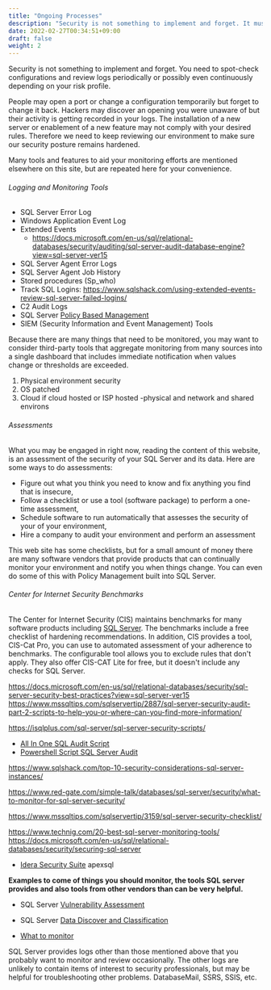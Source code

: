 ```yaml
---
title: "Ongoing Processes"
description: "Security is not something to implement and forget. It must be monitored."
date: 2022-02-27T00:34:51+09:00
draft: false
weight: 2
---
```


Security is not something to implement and forget. You need to spot-check configurations and review logs periodically or possibly even continuously depending on your risk profile.

People may open a port or change a configuration temporarily but forget to change it back.  Hackers may discover an opening you were unaware of but their activity is getting recorded in your logs.  The installation of a new server or enablement of a new feature may not comply with your desired rules.  Therefore we need to keep reviewing our environment to make sure our security posture remains hardened.

Many tools and features to aid your monitoring efforts are mentioned elsewhere on this site, but are repeated here for your convenience.

###### Logging and Monitoring Tools

* SQL Server Error Log
* Windows Application Event Log
* Extended Events
  * https://docs.microsoft.com/en-us/sql/relational-databases/security/auditing/sql-server-audit-database-engine?view=sql-server-ver15
* SQL Server Agent Error Logs 
* SQL Server Agent Job History
* Stored procedures (Sp_who)
* Track SQL Logins: https://www.sqlshack.com/using-extended-events-review-sql-server-failed-logins/
* C2 Audit Logs
* SQL Server [Policy Based Management](https://docs.microsoft.com/en-us/sql/relational-databases/policy-based-management/administer-servers-by-using-policy-based-management?view=sql-server-ver15)
* SIEM (Security Information and Event Management) Tools

Because there are many things that need to be monitored, you may want to consider third-party tools that aggregate monitoring from many sources into a single dashboard that includes immediate notification when values change or thresholds are exceeded.

1. Physical environment security
2. OS patched
3. Cloud if cloud hosted or ISP hosted -physical and network and shared environs

###### Assessments

What you may be engaged in right now, reading the content of this website, is an assessment of the security of your SQL Server and its data.  Here are some ways to do assessments:

* Figure out what you think you need to know and fix anything you find that is insecure,
* Follow a checklist or use a tool (software package) to perform a one-time assessment,
* Schedule software to run automatically that assesses the security of your of your environment,
* Hire a company to audit your environment and perform an assessment

This web site has some checklists, but for a small amount of money there are many software vendors that provide products that can continually monitor your environment and notify you when things change.  You can even do some of this with Policy Management built into SQL Server.

###### Center for Internet Security Benchmarks

The Center for Internet Security (CIS) maintains benchmarks for many software products including [SQL Server](https://www.cisecurity.org/benchmark/microsoft_sql_server).  The benchmarks include a free checklist of hardening recommendations.  In addition, CIS provides a tool, CIS-Cat Pro, you can use to automated assessment of your adherence to benchmarks.  The configurable tool allows you to exclude rules that don't apply.  They also offer CIS-CAT Lite for free, but it doesn't include any checks for SQL Server.

https://docs.microsoft.com/en-us/sql/relational-databases/security/sql-server-security-best-practices?view=sql-server-ver15
https://www.mssqltips.com/sqlservertip/2887/sql-server-security-audit-part-2-scripts-to-help-you-or-where-can-you-find-more-information/

https://isqlplus.com/sql-server/sql-server-security-scripts/


* [All In One SQL Audit Script](https://thedataguy.in/sql-server-security-audit-script/)
* [Powershell Script SQL Server Audit](https://blog.pythian.com/sql-server-security-review-using-powershell/)

https://www.sqlshack.com/top-10-security-considerations-sql-server-instances/

https://www.red-gate.com/simple-talk/databases/sql-server/security/what-to-monitor-for-sql-server-security/

https://www.mssqltips.com/sqlservertip/3159/sql-server-security-checklist/

https://www.technig.com/20-best-sql-server-monitoring-tools/
https://docs.microsoft.com/en-us/sql/relational-databases/security/securing-sql-server

* [Idera Security Suite](https://www.idera.com/productssolutions/sqlserver/sql-server-security-suite)
apexsql


**Examples to come of things you should monitor, the tools SQL server provides and also tools from other vendors than can be very helpful.**

* SQL Server [Vulnerability Assessment](https://docs.microsoft.com/en-us/sql/relational-databases/security/sql-vulnerability-assessment)
* SQL Server [Data Discover and Classification](https://docs.microsoft.com/en-us/sql/relational-databases/security/sql-data-discovery-and-classification)

* [What to monitor](https://www.red-gate.com/simple-talk/databases/sql-server/security/what-to-monitor-for-sql-server-security/)

SQL Server provides logs other than those mentioned above that you probably want to monitor and review occasionally.  The other logs are unlikely to contain items of interest to security professionals, but may be helpful for troubleshooting other problems.  DatabaseMail, SSRS, SSIS, etc.
